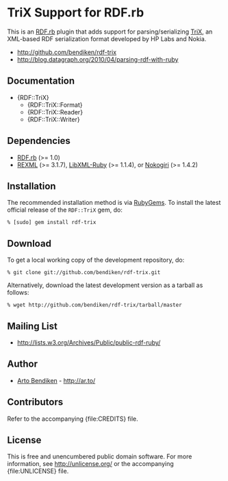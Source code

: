 TriX Support for RDF.rb
=======================

This is an [RDF.rb][] plugin that adds support for parsing/serializing
[TriX][], an XML-based RDF serialization format developed by HP Labs and
Nokia.

* <http://github.com/bendiken/rdf-trix>
* <http://blog.datagraph.org/2010/04/parsing-rdf-with-ruby>

Documentation
-------------

* {RDF::TriX}
  * {RDF::TriX::Format}
  * {RDF::TriX::Reader}
  * {RDF::TriX::Writer}

Dependencies
------------

* [RDF.rb](http://rubygems.org/gems/rdf) (>= 1.0)
* [REXML](http://ruby-doc.org/stdlib/libdoc/rexml/rdoc/) (>= 3.1.7),
  [LibXML-Ruby](http://rubygems.org/gems/libxml-ruby) (>= 1.1.4), or
  [Nokogiri](http://rubygems.org/gems/nokogiri) (>= 1.4.2)

Installation
------------

The recommended installation method is via [RubyGems](http://rubygems.org/).
To install the latest official release of the `RDF::TriX` gem, do:

    % [sudo] gem install rdf-trix

Download
--------

To get a local working copy of the development repository, do:

    % git clone git://github.com/bendiken/rdf-trix.git

Alternatively, download the latest development version as a tarball as
follows:

    % wget http://github.com/bendiken/rdf-trix/tarball/master

Mailing List
------------

* <http://lists.w3.org/Archives/Public/public-rdf-ruby/>

Author
------

* [Arto Bendiken](http://github.com/bendiken) - <http://ar.to/>

Contributors
------------

Refer to the accompanying {file:CREDITS} file.

License
-------

This is free and unencumbered public domain software. For more information,
see <http://unlicense.org/> or the accompanying {file:UNLICENSE} file.

[RDF.rb]:   http://rdf.rubyforge.org/
[TriX]:     http://www.w3.org/2004/03/trix/
